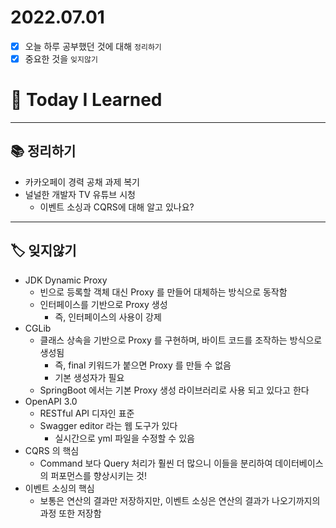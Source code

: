 # 2022.07.01

- [x]  오늘 하루 공부했던 것에 대해 `정리하기`
- [x]  중요한 것을 `잊지않기`

# 🚩 Today I Learned

---

## 📚 정리하기

- 카카오페이 경력 공채 과제 복기
- 널널한 개발자 TV 유튜브 시청
    - 이벤트 소싱과 CQRS에 대해 알고 있나요?

---

## 🏷 잊지않기

- JDK Dynamic Proxy
    - 빈으로 등록할 객체 대신 Proxy 를 만들어 대체하는 방식으로 동작함
    - 인터페이스를 기반으로 Proxy 생성
        - 즉, 인터페이스의 사용이 강제
- CGLib
    - 클래스 상속을 기반으로 Proxy 를 구현하며, 바이트 코드를 조작하는 방식으로 생성됨
        - 즉, final 키워드가 붙으면 Proxy 를 만들 수 없음
        - 기본 생성자가 필요
    - SpringBoot 에서는 기본 Proxy 생성 라이브러리로 사용 되고 있다고 한다
- OpenAPI 3.0
    - RESTful API 디자인 표준
    - Swagger editor 라는 웹 도구가 있다
        - 실시간으로 yml 파일을 수정할 수 있음
- CQRS 의 핵심
    - Command 보다 Query 처리가 훨씬 더 많으니 이들을 분리하여 데이터베이스의 퍼포먼스를 향상시키는 것!
- 이벤트 소싱의 핵심
    - 보통은 연산의 결과만 저장하지만, 이벤트 소싱은 연산의 결과가 나오기까지의 과정 또한 저장함